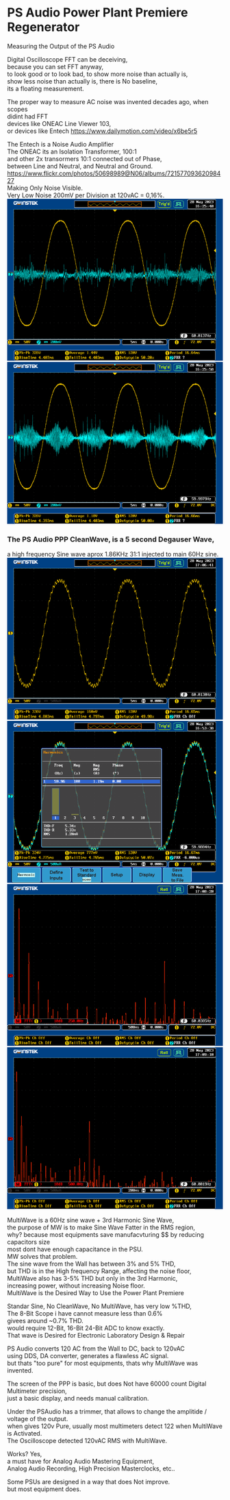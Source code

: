 # PS Audio Power Plant Premiere Regenerator

Measuring the Output of the PS Audio </br>

Digital Oscilloscope FFT can be deceiving, </br>
because you can set FFT anyway, </br>
to look good or to look bad, to show more noise than actually is, </br>
show less noise than actually is, there is No baseline, </br>
its a floating measurement. </br>

The proper way to measure AC noise was invented decades ago, when scopes  </br>
didint had FFT </br>
devices like ONEAC Line Viewer 103, </br>
or devices like Entech https://www.dailymotion.com/video/x6be5r5 </br>

The Entech is a Noise Audio Amplifier </br>
The ONEAC its an Isolation Transformer, 100:1 </br>
and other 2x transormers 10:1 connected out of Phase, </br>
between Line and Neutral, and Neutral and Ground. </br>
https://www.flickr.com/photos/50698989@N06/albums/72157709362098427 </br>
Making Only Noise Visible. </br>
Very Low Noise 200mV per Division at 120vAC = 0,16%. </br>
![CM](https://github.com/juanpc2018/PS-Audio-Power-Plant-Premiere-Regenerator/blob/main/Oscilloscope/DS0014.PNG) </br>
![NM](https://github.com/juanpc2018/PS-Audio-Power-Plant-Premiere-Regenerator/blob/main/Oscilloscope/DS0015.PNG) </br>
 
### The PS Audio PPP CleanWave, is a 5 second Degauser Wave, </br>
a high frequency Sine wave aprox 1.86KHz 31:1 injected to main 60Hz sine. </br>
![1](https://github.com/juanpc2018/PS-Audio-Power-Plant-Premiere-Regenerator/blob/main/Oscilloscope/DS0044.PNG) </br>
![2](https://github.com/juanpc2018/PS-Audio-Power-Plant-Premiere-Regenerator/blob/main/Oscilloscope/DS0025.PNG) </br>
![3](https://github.com/juanpc2018/PS-Audio-Power-Plant-Premiere-Regenerator/blob/main/Oscilloscope/DS0046.PNG) </br>
![4](https://github.com/juanpc2018/PS-Audio-Power-Plant-Premiere-Regenerator/blob/main/Oscilloscope/DS0048.PNG) </br>

MultiWave is a 60Hz sine wave + 3rd Harmonic Sine Wave, </br>
the purpose of MW is to make Sine Wave Fatter in the RMS region,  </br>
why? because most equipments save manufacvturing $$ by reducing capacitors size </br>
most dont have enough capacitance in the PSU. </br>
MW solves that problem. </br>
The sine wave from the Wall has between 3% and 5% THD,  </br>
but THD is in the High frequency Range, affecting the noise floor, </br>
MultiWave also has 3-5% THD but only in the 3rd Harmonic,  </br>
increasing power, without increasing Noise floor. </br>
MultiWave is the Desired Way to Use the Power Plant Premiere </br>

Standar Sine, No CleanWave, No MultiWave, has very low %THD, </br>
The 8-Bit Scope i have cannot measure less than 0.6%  </br>
givees around ~0.7% THD. </br>
would require 12-Bit, 16-Bit 24-Bit ADC to know exactly.  </br>
That wave is Desired for Electronic Laboratory Design & Repair </br>

PS Audio converts 120 AC from the Wall to DC, back to 120vAC </br>
using DDS, DA converter, generates a flawless AC signal. </br>
but thats "too pure" for most equipments, thats why MultiWave was invented. </br>

The screen of the PPP is basic, but does Not have 60000 count Digital Multimeter precision, </br>
just a basic display, and needs manual calibration. </br>

Under the PSAudio has a trimmer, that allows to change the amplitide / voltage of the output. </br>
when gives 120v Pure, usually most multimeters detect 122 when MultiWave is Activated. </br>
The Oscilloscope detected 120vAC RMS with MultiWave.  </br>

Works? Yes,  </br>
a must have for Analog Audio Mastering Equipment, </br>
Analog Audio Recording, High Precision Masterclocks, etc..  </br>

Some PSUs are designed in a way that does Not improve. </br>
but most equipment does. </br>
